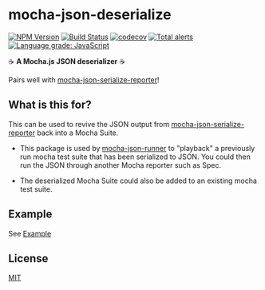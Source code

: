# mocha-json-deserialize

[![NPM Version](https://img.shields.io/npm/v/mocha-json-deserialize.svg)](https://www.npmjs.com/package/mocha-json-deserialize)
[![Build Status](https://travis-ci.com/plasticrake/mocha-json-deserialize.svg?branch=master)](https://travis-ci.com/plasticrake/mocha-json-deserialize)
[![codecov](https://codecov.io/gh/plasticrake/mocha-json-deserialize/branch/master/graph/badge.svg)](https://codecov.io/gh/plasticrake/mocha-json-deserialize)
[![Total alerts](https://img.shields.io/lgtm/alerts/g/plasticrake/mocha-json-deserialize.svg?logo=lgtm&logoWidth=18)](https://lgtm.com/projects/g/plasticrake/mocha-json-deserialize/alerts/)
[![Language grade: JavaScript](https://img.shields.io/lgtm/grade/javascript/g/plasticrake/mocha-json-deserialize.svg?logo=lgtm&logoWidth=18)](https://lgtm.com/projects/g/plasticrake/mocha-json-deserialize/context:javascript)

☕️ **A Mocha.js JSON deserializer** ☕️

Pairs well with [mocha-json-serialize-reporter](https://github.com/plasticrake/mocha-json-serialize-reporter)!

## What is this for?

This can be used to revive the JSON output from [mocha-json-serialize-reporter](https://github.com/plasticrake/mocha-json-serialize-reporter) back into a Mocha Suite.

- This package is used by [mocha-json-runner](https://github.com/plasticrake/mocha-json-runner) to "playback" a previously run mocha test suite that has been serialized to JSON. You could then run the JSON through another Mocha reporter such as Spec.

- The deserialized Mocha Suite could also be added to an existing mocha test suite.

## Example

See [Example](https://github.com/plasticrake/mocha-json-deserialize/tree/master/examples)

## License

[MIT](LICENSE)

